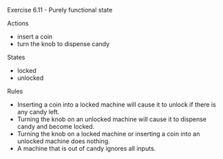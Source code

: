 Exercise 6.11 - Purely functional state

Actions

* insert a coin
* turn the knob to dispense candy

States

* locked
* unlocked

Rules

* Inserting a coin into a locked machine will cause it to unlock if there is any candy left.
* Turning the knob on an unlocked machine will cause it to dispense candy and become locked.
* Turning the knob on a locked machine or inserting a coin into an unlocked machine does nothing.
* A machine that is out of candy ignores all inputs.

